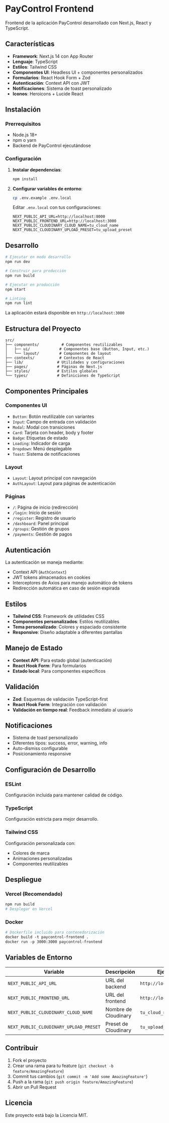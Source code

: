 # PayControl Frontend

Frontend de la aplicación PayControl desarrollado con Next.js, React y TypeScript.

## Características

- **Framework**: Next.js 14 con App Router
- **Lenguaje**: TypeScript
- **Estilos**: Tailwind CSS
- **Componentes UI**: Headless UI + componentes personalizados
- **Formularios**: React Hook Form + Zod
- **Autenticación**: Context API con JWT
- **Notificaciones**: Sistema de toast personalizado
- **Iconos**: Heroicons + Lucide React

## Instalación

### Prerrequisitos

- Node.js 18+ 
- npm o yarn
- Backend de PayControl ejecutándose

### Configuración

1. **Instalar dependencias**:
   ```bash
   npm install
   ```

2. **Configurar variables de entorno**:
   ```bash
   cp .env.example .env.local
   ```
   
   Editar `.env.local` con tus configuraciones:
   ```env
   NEXT_PUBLIC_API_URL=http://localhost:8000
   NEXT_PUBLIC_FRONTEND_URL=http://localhost:3000
   NEXT_PUBLIC_CLOUDINARY_CLOUD_NAME=tu_cloud_name
   NEXT_PUBLIC_CLOUDINARY_UPLOAD_PRESET=tu_upload_preset
   ```

## Desarrollo

```bash
# Ejecutar en modo desarrollo
npm run dev

# Construir para producción
npm run build

# Ejecutar en producción
npm start

# Linting
npm run lint
```

La aplicación estará disponible en `http://localhost:3000`

## Estructura del Proyecto

```
src/
├── components/          # Componentes reutilizables
│   ├── ui/             # Componentes base (Button, Input, etc.)
│   └── layout/         # Componentes de layout
├── contexts/           # Contextos de React
├── lib/               # Utilidades y configuraciones
├── pages/             # Páginas de Next.js
├── styles/            # Estilos globales
└── types/             # Definiciones de TypeScript
```

## Componentes Principales

### Componentes UI
- `Button`: Botón reutilizable con variantes
- `Input`: Campo de entrada con validación
- `Modal`: Modal con transiciones
- `Card`: Tarjeta con header, body y footer
- `Badge`: Etiquetas de estado
- `Loading`: Indicador de carga
- `Dropdown`: Menú desplegable
- `Toast`: Sistema de notificaciones

### Layout
- `Layout`: Layout principal con navegación
- `AuthLayout`: Layout para páginas de autenticación

### Páginas
- `/`: Página de inicio (redirección)
- `/login`: Inicio de sesión
- `/register`: Registro de usuario
- `/dashboard`: Panel principal
- `/groups`: Gestión de grupos
- `/payments`: Gestión de pagos

## Autenticación

La autenticación se maneja mediante:
- Context API (`AuthContext`)
- JWT tokens almacenados en cookies
- Interceptores de Axios para manejo automático de tokens
- Redirección automática en caso de sesión expirada

## Estilos

- **Tailwind CSS**: Framework de utilidades CSS
- **Componentes personalizados**: Estilos reutilizables
- **Tema personalizado**: Colores y espaciado consistente
- **Responsive**: Diseño adaptable a diferentes pantallas

## Manejo de Estado

- **Context API**: Para estado global (autenticación)
- **React Hook Form**: Para formularios
- **Estado local**: Para componentes específicos

## Validación

- **Zod**: Esquemas de validación TypeScript-first
- **React Hook Form**: Integración con validación
- **Validación en tiempo real**: Feedback inmediato al usuario

## Notificaciones

- Sistema de toast personalizado
- Diferentes tipos: success, error, warning, info
- Auto-dismiss configurable
- Posicionamiento responsive

## Configuración de Desarrollo

### ESLint
Configuración incluida para mantener calidad de código.

### TypeScript
Configuración estricta para mejor desarrollo.

### Tailwind CSS
Configuración personalizada con:
- Colores de marca
- Animaciones personalizadas
- Componentes reutilizables

## Despliegue

### Vercel (Recomendado)
```bash
npm run build
# Desplegar en Vercel
```

### Docker
```dockerfile
# Dockerfile incluido para contenedorización
docker build -t paycontrol-frontend .
docker run -p 3000:3000 paycontrol-frontend
```

## Variables de Entorno

| Variable | Descripción | Ejemplo |
|----------|-------------|----------|
| `NEXT_PUBLIC_API_URL` | URL del backend | `http://localhost:8000` |
| `NEXT_PUBLIC_FRONTEND_URL` | URL del frontend | `http://localhost:3000` |
| `NEXT_PUBLIC_CLOUDINARY_CLOUD_NAME` | Nombre de Cloudinary | `tu_cloud_name` |
| `NEXT_PUBLIC_CLOUDINARY_UPLOAD_PRESET` | Preset de Cloudinary | `tu_upload_preset` |

## Contribuir

1. Fork el proyecto
2. Crear una rama para tu feature (`git checkout -b feature/AmazingFeature`)
3. Commit tus cambios (`git commit -m 'Add some AmazingFeature'`)
4. Push a la rama (`git push origin feature/AmazingFeature`)
5. Abrir un Pull Request

## Licencia

Este proyecto está bajo la Licencia MIT.